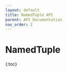 ```yaml
---
layout: default
title: NamedTuple API
parent: API Documentation
nav_order: 2
---
```


# NamedTuple

{:toc}